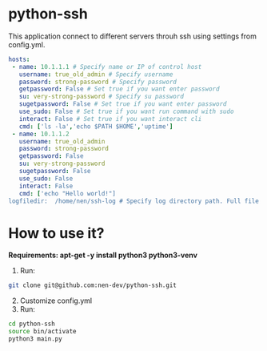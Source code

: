 # python-ssh

This application connect to different servers throuh ssh using settings from config.yml.

```yaml
hosts:
 - name: 10.1.1.1 # Specify name or IP of control host
   username: true_old_admin # Specify username 
   password: strong-password # Specify password
   getpassword: False # Set true if you want enter password
   su: very-strong-password # Specify su password
   sugetpassword: False # Set true if you want enter password
   use_sudo: False # Set true if you want run command with sudo
   interact: False # Set true if you want interact cli 
   cmd: ['ls -la','echo $PATH $HOME','uptime']
 - name: 10.1.1.2 
   username: true_old_admin
   password: strong-password 
   getpassword: False 
   su: very-strong-password 
   sugetpassword: False 
   use_sudo: False 
   interact: False 
   cmd: ['echo "Hello world!"]
logfiledir:  /home/nen/ssh-log # Specify log directory path. Full file path will be logfiledir/%y%m%d-%H%M%S.log 
```
# How to use it?

**Requirements: apt-get -y install python3 python3-venv**
1) Run:
```bash
git clone git@github.com:nen-dev/python-ssh.git
```
2) Customize config.yml
3) Run:
```bash
cd python-ssh
source bin/activate
python3 main.py
```
